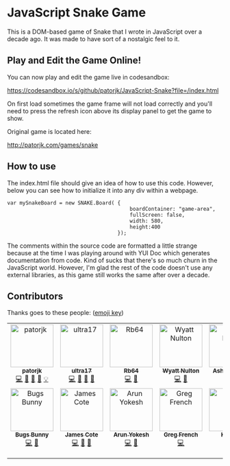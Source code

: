 # JavaScript Snake Game

This is a DOM-based game of Snake that I wrote in JavaScript over a decade ago. It was made to have sort of a nostalgic feel to it.

## Play and Edit the Game Online!

You can now play and edit the game live in codesandbox:

https://codesandbox.io/s/github/patorjk/JavaScript-Snake?file=/index.html

On first load sometimes the game frame will not load correctly and you'll need to press the refresh icon above its display panel to get the game to show. 

Original game is located here:

http://patorjk.com/games/snake


## How to use
The index.html file should give an idea of how to use this code. However, below you can see how to initialize it into any div within a webpage.

    var mySnakeBoard = new SNAKE.Board( {
                                            boardContainer: "game-area",
                                            fullScreen: false,
                                            width: 580,
                                            height:400
                                        });
                                    
The comments within the source code are formatted a little strange because at the time I was playing around with YUI Doc which generates documentation from code. Kind of sucks that there's so much churn in the JavaScript world. However, I'm glad the rest of the code doesn't use any external libraries, as this game still works the same after over a decade.

## Contributors

Thanks goes to these people: ([emoji key](https://allcontributors.org/docs/en/emoji-key))

<!-- ALL-CONTRIBUTORS-LIST:START - Do not remove or modify this section -->
<!-- prettier-ignore-start -->
<!-- markdownlint-disable -->
<table>
  <tbody>
    <tr>
      <td align="center" valign="top" width="14.28%"><a href="http://patorjk.com/"><img src="https://avatars.githubusercontent.com/u/521224?v=4?s=100" width="100px;" alt="patorjk"/><br /><sub><b>patorjk</b></sub></a><br /><a href="#code-patorjk" title="Code">💻</a> <a href="#doc-patorjk" title="Documentation">📖</a> <a href="#design-patorjk" title="Design">🎨</a> <a href="#bug-patorjk" title="Bug reports">🐛</a> <a href="#example-patorjk" title="Examples">💡</a></td>
      <td align="center" valign="top" width="14.28%"><a href="https://github.com/ultra17"><img src="https://avatars.githubusercontent.com/u/27869698?v=4?s=100" width="100px;" alt="ultra17"/><br /><sub><b>ultra17</b></sub></a><br /><a href="#code-ultra17" title="Code">💻</a> <a href="#doc-ultra17" title="Documentation">📖</a> <a href="#design-ultra17" title="Design">🎨</a> <a href="#bug-ultra17" title="Bug reports">🐛</a></td>
      <td align="center" valign="top" width="14.28%"><a href="https://github.com/Rb64"><img src="https://avatars.githubusercontent.com/u/91498309?v=4?s=100" width="100px;" alt="Rb64"/><br /><sub><b>Rb64</b></sub></a><br /><a href="#code-Rb64" title="Code">💻</a> <a href="#bug-Rb64" title="Bug reports">🐛</a></td>
      <td align="center" valign="top" width="14.28%"><a href="https://github.com/legoman8304"><img src="https://avatars.githubusercontent.com/u/43346988?v=4?s=100" width="100px;" alt="Wyatt Nulton"/><br /><sub><b>Wyatt Nulton</b></sub></a><br /><a href="#code-legoman8304" title="Code">💻</a> <a href="#bug-legoman8304" title="Bug reports">🐛</a></td>
      <td align="center" valign="top" width="14.28%"><a href="https://github.com/ashishsiot"><img src="https://avatars.githubusercontent.com/u/63919950?v=4?s=100" width="100px;" alt="Ashish Bhoir"/><br /><sub><b>Ashish Bhoir</b></sub></a><br /><a href="#doc-ashishsiot" title="Documentation">📖</a></td>
      <td align="center" valign="top" width="14.28%"><a href="http://dginovker.github.io"><img src="https://avatars.githubusercontent.com/u/32943174?v=4?s=100" width="100px;" alt="Dan G"/><br /><sub><b>Dan G</b></sub></a><br /><a href="#code-dginovker" title="Code">💻</a> <a href="#bug-dginovker" title="Bug reports">🐛</a></td>
      <td align="center" valign="top" width="14.28%"><a href="https://github.com/Megas4ever"><img src="https://avatars.githubusercontent.com/u/28103886?v=4?s=100" width="100px;" alt="Megas4ever"/><br /><sub><b>Megas4ever</b></sub></a><br /><a href="#code-Megas4ever" title="Code">💻</a> <a href="#design-Megas4ever" title="Design">🎨</a></td>
    </tr>
    <tr>
      <td align="center" valign="top" width="14.28%"><a href="https://github.com/mamamia5x"><img src="https://avatars.githubusercontent.com/u/57536929?v=4?s=100" width="100px;" alt="Bugs Bunny"/><br /><sub><b>Bugs Bunny</b></sub></a><br /><a href="#code-mamamia5x" title="Code">💻</a> <a href="#bug-mamamia5x" title="Bug reports">🐛</a></td>
      <td align="center" valign="top" width="14.28%"><a href="https://www.jamescote.ca"><img src="https://avatars.githubusercontent.com/u/3276350?v=4?s=100" width="100px;" alt="James Cote"/><br /><sub><b>James Cote</b></sub></a><br /><a href="#code-Coteh" title="Code">💻</a> <a href="#bug-Coteh" title="Bug reports">🐛</a> <a href="#doc-Coteh" title="Documentation">📖</a></td>
      <td align="center" valign="top" width="14.28%"><a href="http://yokesharun.github.io/"><img src="https://avatars.githubusercontent.com/u/12830078?v=4?s=100" width="100px;" alt="Arun Yokesh"/><br /><sub><b>Arun Yokesh</b></sub></a><br /><a href="#code-yokesharun" title="Code">💻</a> <a href="#design-yokesharun" title="Design">🎨</a></td>
      <td align="center" valign="top" width="14.28%"><a href="https://github.com/GregFrench"><img src="https://avatars.githubusercontent.com/u/17938510?v=4?s=100" width="100px;" alt="Greg French"/><br /><sub><b>Greg French</b></sub></a><br /><a href="#code-GregFrench" title="Code">💻</a></td>
      <td align="center" valign="top" width="14.28%"><a href="https://github.com/KT360"><img src="https://avatars.githubusercontent.com/u/31077743?v=4?s=100" width="100px;" alt="KT360"/><br /><sub><b>KT360</b></sub></a><br /><a href="#code-KT360" title="Code">💻</a> <a href="#design-KT360" title="Design">🎨</a></td>
      <td align="center" valign="top" width="14.28%"><a href="https://thusal06.github.io/"><img src="https://avatars.githubusercontent.com/u/66709891?v=4?s=100" width="100px;" alt="Thusal Ranawaka"/><br /><sub><b>Thusal Ranawaka</b></sub></a><br /><a href="#code-Thusal06" title="Code">💻</a> <a href="#design-Thusal06" title="Design">🎨</a></td>
      <td align="center" valign="top" width="14.28%"><a href="https://github.com/akhill2606"><img src="https://avatars.githubusercontent.com/u/56164681?v=4?s=100" width="100px;" alt="Akhil Manohar"/><br /><sub><b>Akhil Manohar</b></sub></a><br /><a href="#code-akhill2606" title="Code">💻</a></td>
    </tr>
  </tbody>
</table>

<!-- markdownlint-restore -->
<!-- prettier-ignore-end -->

<!-- ALL-CONTRIBUTORS-LIST:END -->
